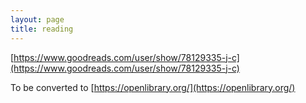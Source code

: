 ```yaml
---
layout: page
title: reading
---
```


[https://www.goodreads.com/user/show/78129335-j-c](https://www.goodreads.com/user/show/78129335-j-c)

To be converted to [https://openlibrary.org/](https://openlibrary.org/)

